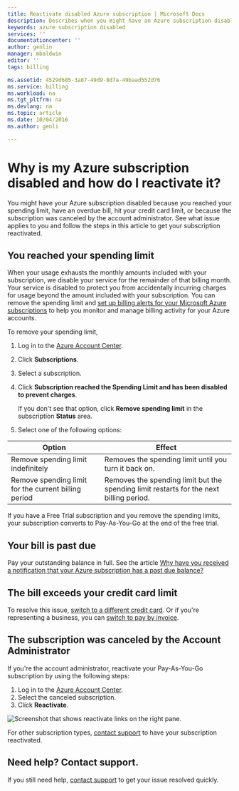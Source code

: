 ```yaml
---
title: Reactivate disabled Azure subscription | Microsoft Docs
description: Describes when you might have an Azure subscription disabled and how to reactivate it.
keywords: azure subscription disabled
services: ''
documentationcenter: ''
author: genlin
manager: mbaldwin
editor: ''
tags: billing

ms.assetid: 4529d685-3a87-49d9-8d7a-49baad552d76
ms.service: billing
ms.workload: na
ms.tgt_pltfrm: na
ms.devlang: na
ms.topic: article
ms.date: 10/04/2016
ms.author: genli

---
```

# Why is my Azure subscription disabled and how do I reactivate it?
You might have your Azure subscription disabled because you reached your spending limit, have an overdue bill, hit your credit card limit, or because the subscription was canceled by the account administrator. See what issue applies to you and follow the steps in this article to get your subscription reactivated. 

## You reached your spending limit
When your usage exhausts the monthly amounts included with your subscription, we disable your service for the remainder of that billing month. Your service is disabled to protect you from accidentally incurring charges for usage beyond the amount included with your subscription. You can remove the spending limit and [set up billing alerts for your Microsoft Azure subscriptions](billing-set-up-alerts.md) to help you monitor and manage billing activity for your Azure accounts.

To remove your spending limit,

1. Log in to the [Azure Account Center](https://account.windowsazure.com/Home/Index).
2. Click **Subscriptions**.
3. Select a subscription.
4. Click **Subscription reached the Spending Limit and has been disabled to prevent charges**.
   
    If you don't see that option, click **Remove spending limit** in the subscription **Status** area.
5. Select one of the following options:

| Option | Effect |
| --- | --- |
| Remove spending limit indefinitely |Removes the spending limit until you turn it back on. |
| Remove spending limit for the current billing period |Removes the spending limit but the spending limit restarts for the next billing period. |

If you have a Free Trial subscription and you remove the spending limits, your subscription converts to Pay-As-You-Go at the end of the free trial.

## Your bill is past due
Pay your outstanding balance in full. See the article [Why have you received a notification that your Azure subscription has a past due balance?](billing-azure-subscription-past-due-balance.md#what-can-you-do-to-resolve-the-issue)

## The bill exceeds your credit card limit
To resolve this issue, [switch to a different credit card](billing-how-to-change-credit-card.md). Or if you're representing a business, you can [switch to pay by invoice](https://azure.microsoft.com/pricing/invoicing/).

## The subscription was canceled by the Account Administrator
If you're the account administrator, reactivate your Pay-As-You-Go subscription by using the following steps: 

1. Log in to the [Azure Account Center](https://account.windowsazure.com/Home/Index).
2. Select the canceled subscription.
3. Click **Reactivate**.

![Screenshot that shows reactivate links on the right pane.](./media/billing-how-to-cancel-azure-subscription/reactivate-sub.png)

For other subscription types, [contact support](https://portal.azure.com/?#blade/Microsoft_Azure_Support/HelpAndSupportBlade) to have your subscription reactivated.

## Need help? Contact support.
If you still need help, [contact support](https://portal.azure.com/?#blade/Microsoft_Azure_Support/HelpAndSupportBlade) to get your issue resolved quickly. 

